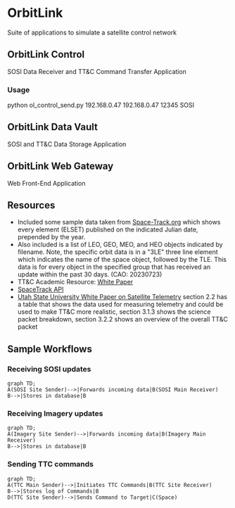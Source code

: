 # OrbitLink
Suite of applications to simulate a satellite control network

## OrbitLink Control
SOSI Data Receiver and TT&C Command Transfer Application

### Usage
python ol_control_send.py 192.168.0.47 192.168.0.47 12345 SOSI

## OrbitLink Data Vault
SOSI and TT&C Data Storage Application

## OrbitLink Web Gateway
Web Front-End Application

## Resources
- Included some sample data taken from [Space-Track.org](space-track.org/#recent) which shows every element (ELSET) published on the indicated Julian date, prepended by the year.  
- Also included is a list of LEO, GEO, MEO, and HEO objects indicated by filename. Note, the specific orbit data is in a "3LE" three line element which indicates the name of the space object, followed by the TLE. This data is for every object in the specified group that has received an update within the past 30 days. (CAO: 20230723)
- TT&C Academic Resource: [White Paper](https://link.springer.com/referenceworkentry/10.1007/978-1-4419-7671-0_69)
- [SpaceTrack API](https://www.space-track.org/documentation#api-formats)
- [Utah State University White Paper on Satellite Telemetry](https://digitalcommons.usu.edu/cgi/viewcontent.cgi?article=8846&context=etd) section 2.2 has a table that shows the data used for measuring telemetry and could be used to make TT&C more realistic, section 3.1.3 shows the science packet breakdown, section 3.2.2 shows an overview of the overall TT&C packet

## Sample Workflows
### Receiving SOSI updates
```mermaid
graph TD;
A(SOSI Site Sender)-->|Forwards incoming data|B(SOSI Main Receiver)
B-->|Stores in database|B
```
### Receiving Imagery updates
```mermaid
graph TD;
A(Imagery Site Sender)-->|Forwards incoming data|B(Imagery Main Receiver)
B-->|Stores in database|B
```
### Sending TTC commands
```mermaid
graph TD;
A(TTC Main Sender)-->|Initiates TTC Commands|B(TTC Site Receiver)
B-->|Stores log of Commands|B
D(TTC Site Sender)-->|Sends Command to Target|C(Space)
```